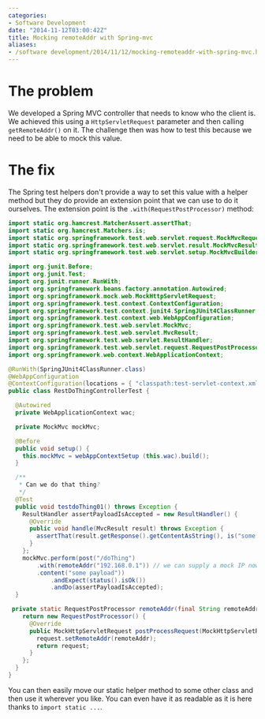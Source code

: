 ```yaml
---
categories:
- Software Development
date: "2014-11-12T03:00:42Z"
title: Mocking remoteAddr with Spring-mvc
aliases:
- /software development/2014/11/12/mocking-remoteaddr-with-spring-mvc.html
---
```

# The problem

We developed a Spring MVC controller that needs to know who the client is. We achieved this using a `HttpServletRequest` parameter and then calling `getRemoteAddr()` on it. The challenge then was how to test this because we need to be able to mock this value.

# The fix

The Spring test helpers don't provide a way to set this value with a helper method but they do provide an extension point that we can use to do it ourselves. The extension point is the `.with(RequestPostProcessor)` method:
```java
import static org.hamcrest.MatcherAssert.assertThat;
import static org.hamcrest.Matchers.is;
import static org.springframework.test.web.servlet.request.MockMvcRequestBuilders.post;
import static org.springframework.test.web.servlet.result.MockMvcResultMatchers.status;
import static org.springframework.test.web.servlet.setup.MockMvcBuilders.webAppContextSetup;

import org.junit.Before;
import org.junit.Test;
import org.junit.runner.RunWith;
import org.springframework.beans.factory.annotation.Autowired;
import org.springframework.mock.web.MockHttpServletRequest;
import org.springframework.test.context.ContextConfiguration;
import org.springframework.test.context.junit4.SpringJUnit4ClassRunner;
import org.springframework.test.context.web.WebAppConfiguration;
import org.springframework.test.web.servlet.MockMvc;
import org.springframework.test.web.servlet.MvcResult;
import org.springframework.test.web.servlet.ResultHandler;
import org.springframework.test.web.servlet.request.RequestPostProcessor;
import org.springframework.web.context.WebApplicationContext;

@RunWith(SpringJUnit4ClassRunner.class)
@WebAppConfiguration
@ContextConfiguration(locations = { "classpath:test-servlet-context.xml" })
public class RestDoThingControllerTest {

  @Autowired
  private WebApplicationContext wac;

  private MockMvc mockMvc;

  @Before
  public void setup() {
    this.mockMvc = webAppContextSetup (this.wac).build();
  }

  /**
   * Can we do that thing?
   */
  @Test
  public void testdoThing01() throws Exception {
    ResultHandler assertPayloadIsAccepted = new ResultHandler() {
      @Override
      public void handle(MvcResult result) throws Exception {
        assertThat(result.getResponse().getContentAsString(), is("some payload"));
      }
    };
    mockMvc.perform(post("/doThing")
        .with(remoteAddr("192.168.0.1")) // we can supply a mock IP now :D
        .content("some payload"))
            .andExpect(status().isOk())
            .andDo(assertPayloadIsAccepted);
  }

 private static RequestPostProcessor remoteAddr(final String remoteAddr) { // it's nice to extract into a helper
    return new RequestPostProcessor() {
      @Override
      public MockHttpServletRequest postProcessRequest(MockHttpServletRequest request) {
        request.setRemoteAddr(remoteAddr);
        return request;
      }
    };
  }
}
```

You can then easily move our static helper method to some other class and then use it wherever you like. You can even have it as readable as it is here thanks to `import static ...`.
